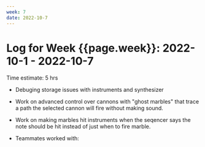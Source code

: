 ```yaml
---
week: 7
date: 2022-10-7
---
```

# Log for Week {{page.week}}: 2022-10-1 - 2022-10-7

Time estimate: 5 hrs
 - Debuging storage issues with instruments and synthesizer 
 - Work on advanced control over cannons with "ghost marbles" that trace a path the selected cannon will fire without making sound.
 - Work on making marbles hit instruments when the seqencer says the note should be hit instead of just when to fire marble.
 
  

- Teammates worked with:


